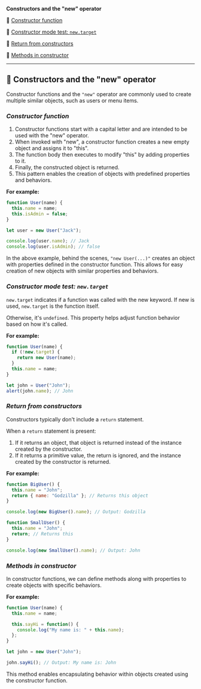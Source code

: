 
**Constructors and the "new" operator**

🥑 [Constructor function](#constructor-function) 

🥑 [Constructor mode test: `new.target`](#constructor-mode-test-newtarget)

🥑 [Return from constructors](#return-from-constructors) 

🥑 [Methods in constructor](#methods-in-constructor)

*****

## 🍄 Constructors and the "new" operator

Constructor functions and the `"new"` operator are commonly used to create multiple similar objects, such as users or menu items.

### _Constructor function_

1. Constructor functions start with a capital letter and are intended to be used with the "new" operator.
2. When invoked with "new", a constructor function creates a new empty object and assigns it to "this".
3. The function body then executes to modify "this" by adding properties to it.
4. Finally, the constructed object is returned.
5. This pattern enables the creation of objects with predefined properties and behaviors.

**For example:**
```javascript
function User(name) {
  this.name = name;
  this.isAdmin = false;
}

let user = new User("Jack");

console.log(user.name); // Jack
console.log(user.isAdmin); // false
```

In the above example, behind the scenes, `"new User(...)"` creates an object with properties defined in the constructor function. This allows for easy creation of new objects with similar properties and behaviors.

### _Constructor mode test: `new.target`_

`new.target` indicates if a function was called with the new keyword. If new is used, `new.target` is the function itself.

Otherwise, it's `undefined`. This property helps adjust function behavior based on how it's called.

**For example:**
```javascript
function User(name) {
  if (!new.target) {
    return new User(name);
  }
  this.name = name;
}

let john = User("John");
alert(john.name); // John
```

### _Return from constructors_

Constructors typically don't include a `return` statement.

When a `return` statement is present:
1. If it returns an object, that object is returned instead of the instance created by the constructor.
2. If it returns a primitive value, the return is ignored, and the instance created by the constructor is returned.

**For example:**
```javascript
function BigUser() {
  this.name = "John";
  return { name: "Godzilla" }; // Returns this object
}

console.log(new BigUser().name); // Output: Godzilla

function SmallUser() {
  this.name = "John";
  return; // Returns this
}

console.log(new SmallUser().name); // Output: John
```

### _Methods in constructor_

In constructor functions, we can define methods along with properties to create objects with specific behaviors.

**For example:**
```javascript
function User(name) {
  this.name = name;

  this.sayHi = function() {
    console.log("My name is: " + this.name);
  };
}

let john = new User("John");

john.sayHi(); // Output: My name is: John
```

This method enables encapsulating behavior within objects created using the constructor function.